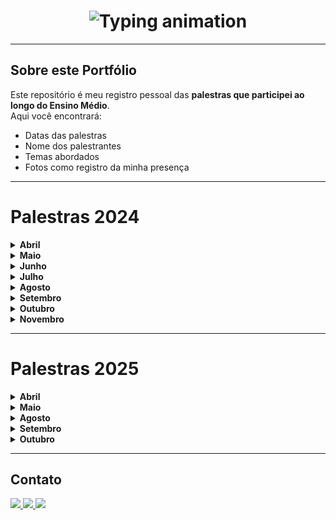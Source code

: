 <h1 align="center">
   <img src="https://readme-typing-svg.herokuapp.com?font=Fira+Code&size=28&pause=800&color=009999&center=true&vCenter=true&width=800&lines=Portfólio+de+Palestras;Registro+do+meu+aprendizado+no+Ensino+Médio" alt="Typing animation" />
</h1>

---

## Sobre este Portfólio
Este repositório é meu registro pessoal das **palestras que participei ao longo do Ensino Médio**.  
Aqui você encontrará:
- Datas das palestras  
- Nome dos palestrantes  
- Temas abordados  
- Fotos como registro da minha presença  

---

# Palestras 2024

<details>
  <summary><strong>Abril</strong></summary>
  <br>

  **08/04/2024 — Criatividade e Inovação: Um Desafio Constante**  
  *Palestrante:* Eduardo Von (Itix) — Presencial na sede  
</details>

<details>
  <summary><strong>Maio</strong></summary>
  <br>

  **23/05/2024 — As possibilidades da IA no mercado de trabalho**  
  *Palestrante:* Guilherme Bastos (Tegra) — Presencial na sede  

  **27/05/2024 — Liderança e Gestão 3.0**  
  *Palestrante:* Victor Palencia (Eduzz) — Online (via teams)
</details>

<details>
  <summary><strong>Junho</strong></summary>
  <br>

  **18/06/2024 — Explorando Homelabs: Como criar seu próprio ambiente de desenvolvimento pode transformar sua carreira em TI**  
  *Palestrante:* Edmilson (Itix) — Presencial na sede  
</details>

<details>
  <summary><strong>Julho</strong></summary>
  <br>

  **31/07/2024 — Hacker do bem e a segurança digital no dia a dia**  
  *Palestrante:* Luiz Milagres (Eduzz) — Online (via teams)
  <br>
  ![Foto](./img/2024/31-07-24.png)
</details>

<details>
  <summary><strong>Agosto</strong></summary>
  <br>

  **27/08/2024 — Você é uma pessoa organizada?**  
  *Palestrantes:* Vinicius e Michele (Eduzz) — Online (via teams)
  <br>
  ![Foto](./img/2024/27-08-24.png)
  
  **28/08/2024 — Fluxo de Operações Comercial**  
  *Palestrantes:* André Lopes e Tamiris Marciano (Uno) — Online (via teams)
  <br>
  ![Foto](./img/2024/28-08-24.png)
</details>

<details>
  <summary><strong>Setembro</strong></summary>
  <br>

  **05/09/2024 — Quais as tendências da área de TI com a virada da IA Generativa e outras tecnologias**  
  *Palestrante:* Guilherme Bastos (Tegra) — Presencial na Fatec
  <br>
  ![Foto](./img/2024/05-09-24.png)

  **13/09/2024 — Hard Skills e Soft Skills**  
  *Palestrante:* Liliane Pereira (Uno) — Online (via teams)
  <br>
  ![Foto](./img/2024/13-09-24.png)
  
  **19/09/2024 — Ingressando no mercado de trabalho – Autoconhecimento e Marca Pessoal**  
  *Palestrante:* Liliane Pereira (Uno) — Online (via teams)

  **24/09/2024 — Capricho: skill cada vez mais raro no mercado**  
  *Palestrante:* Luiz Milagres (Eduzz) — Online (via teams)
</details>

<details>
  <summary><strong>Outubro</strong></summary>
  <br>

  **09/10/2024 — Desenvolvimento Low Code**  
  *Palestrante:* Guilherme Bastos (Tegra) — Presencial na sede

  **17/10/2024 — Preparando-se para o amanhã: da ETEC/FATEC para o mundo**  
  *Palestrante:* Flávia Freitas (Fundação Iochpe) — Online (via youTube)
  <br>
  ![Foto](./img/2024/17-10-24.png)
</details>

<details>
  <summary><strong>Novembro</strong></summary>
  <br>

  **04/11/2024 — A revolução da Web3 e a propriedade digital**  
  *Palestrantes:* Caio Matos e Alexandre Cruz (Fundação Iochpe) — Online (via youTube)
  <br>
  ![Foto](./img/2024/04-11-24.png)

  **05/11/2024 — A revolução da Web3 e a propriedade digital**  
  *Palestrante:* Caio Matos (Fundação Iochpe) — Presencial na Fatec
</details>

---

# Palestras 2025

<details>
  <summary><strong>Abril</strong></summary>
  <br>

  **10/04/2025 — Os Desafios do primeiro emprego em TI**  
  *Palestrante:* Tiago Baldo (Eduzz) — Online (via teams)  

  **16/04/2025 — Palestra da Tegra**
  
  *Palestrantes:*
  - Matheus Dias: *Troca/Início de Carreira*  
  - Tamirez: *Estagiário buscando efetivação*  
  - Matheus Jorge: *Utilizando IA no dia a dia do trabalho*  
  - Raissa: *Gestão de Suporte*

  *Local:* Presencial na Fatec  

  **23/04/2025 — LinkedIn e Marca Pessoal**  
  *Palestrante:* Priscila (Eduzz) — Online (via teams)  
</details>

<details>
  <summary><strong>Maio</strong></summary>
  <br>

  **12/05/2025 — Inteligência artificial**  
  *Palestrante:* Prof. Dilenardo Piva Júnior — Presencial na Fatec
  <br>
  <img src="./img/2025/12-05-25.jpeg" width="250" height="350" alt="Palestra do dia 12/05/2025">

  **13/05/2025 — Empreendedorismo e Inovação na Tecnologia**  
  *Palestrantes:* Renata Paques e Luciana Ogusco (Eduzz) — Online (via teams)  
</details>

<details>
  <summary><strong>Agosto</strong></summary>
  <br>

  **20/08/2025 — Produtividade e Organização**  
  *Palestrantes:* Renata Paques e Henrico (Eduzz) — Online (via teams)  

  **27/08/2025 — Treinamento de Banco de Dados**  
  *Palestrantes:* Andreia, Raissa e Rafael (Itix) — Presencial na Fatec
  <br>
  <img src="./img/2025/27-08-25.jpeg" width="350" alt="Palestra do dia 27/08/2025">
</details>

<details>
  <summary><strong>Setembro</strong></summary>
  <br>

  **03/09/2025 — Segurança da Informação e Cibersegurança**  
  *Palestrantes:* Renata Paques e Guilherme Mattos (Eduzz) — Online (via teams)
  <br>
  <img src="./img/2025/03-09-25.jpeg" width="350" alt="Palestra do dia 03/09/2025">
</details>

<details>
  <summary><strong>Outubro</strong></summary>
  <br>

  **30/10/2025 — Desenvolvimento Mobile: Criando Aplicativos do Zero**  
  *Palestrantes:* Lucas de Assis Cefali Almeida (Eduzz) — Online (via teams)
  <br>
  <img src="./img/2025/30-10-25.jpeg" width="350" alt="Palestra do dia 30/10/2025">
</details>

---

## Contato
<a href="https://github.com/Felipe-Reis-16" target="_blank">
   <img src="https://img.shields.io/badge/GitHub-004C4C?style=for-the-badge&logo=github&logoColor=white"/>
</a>
<a href="https://felipe.reis77@etec.sp.gov.br" target="_blank">
   <img src="https://img.shields.io/badge/Email%20Escolar-006666?style=for-the-badge&logo=gmail&logoColor=white"/>
</a>
<a href="https://reis.felipeaugusto@gmail.com" target="_blank">
   <img src="https://img.shields.io/badge/Email%20Pessoal-00A3A3?style=for-the-badge&logo=gmail&logoColor=white"/>
</a>
